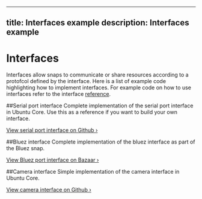 ----
title: Interfaces example
description: Interfaces example
----

# Interfaces

Interfaces allow snaps to communicate or share resources according to a protofcol defined by the interface. Here is a list of example code highlighting how to implement interfaces. For example code on how to use interfaces refer to the interface [reference](http://snapcraft.io/docs/reference/interfaces).


##Serial port interface
Complete implementation of the serial port interface in Ubuntu Core. Use this as a reference if you want to build your own interface.

[View serial port interface on Github ›](https://github.com/snapcore/snapd/blob/98c8e937625ce3134cf17025d8f0eb3e1016259a/interfaces/builtin/serial_port.go)

##Bluez interface
Complete implementation of the bluez interface as part of the Bluez snap.

[View Bluez port interface on Bazaar ›](http://bazaar.launchpad.net/~ssweeny/bluez/snappy-interface/files)

##Camera interface
Simple implementation of the camera interface in Ubuntu Core.

[View camera interface on Github ›](https://github.com/snapcore/snapd/blob/98c8e937625ce3134cf17025d8f0eb3e1016259a/interfaces/builtin/camera.go)
